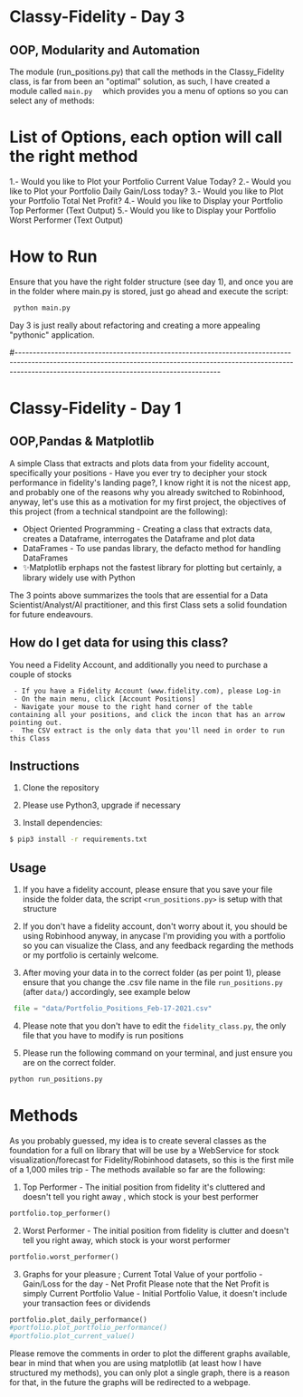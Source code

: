 # Classy-Fidelity - Day 3
## OOP, Modularity and Automation

The module (run_positions.py) that call the methods in the Classy_Fidelity class, is far from been an "optimal" solution, as such, 
I have created a module called ```main.py  ``` which provides you a menu of options so you can select any of 
methods:

# List of Options, each option will call the right method

1.- Would you like to Plot your Portfolio Current Value Today?
2.- Would you like to Plot your Portfolio Daily Gain/Loss today?
3.- Would you like to Plot your Portfolio Total Net Profit?
4.- Would you like to Display your Portfolio Top Performer (Text Output)
5.- Would you like to Display your Portfolio Worst Performer (Text Output)

# How to Run

Ensure that you have the right folder structure (see day 1), and once you are in the folder where main.py is stored,
just go ahead and execute the script:

```python
 python main.py
```
Day 3 is just really about refactoring and creating a more appealing "pythonic" application.


#--------------------------------------------------------------------------------------------------------------------------------------------------------------------------------------------------------------------
# Classy-Fidelity - Day 1
## OOP,Pandas & Matplotlib

A simple Class that extracts and plots data from your fidelity account, specifically your positions -  Have you ever try to decipher your stock performance in fidelity's landing page?, I know right it is not the nicest app, and probably one of the reasons why you already switched to Robinhood, anyway, let's use this as a motivation for my first project, the objectives of this project (from a technical standpoint are the following):

- Object Oriented Programming - Creating a class that extracts data, creates a Dataframe, interrogates the Dataframe and plot data
- DataFrames - To use pandas library, the defacto method for handling DataFrames
- ✨Matplotlib erphaps not the fastest library for plotting but certainly, a library widely use with Python

The 3 points above summarizes the tools that are essential for a Data Scientist/Analyst/AI practitioner, and this first Class sets a solid foundation for future endeavours.
##  How do I get data for using this class?
 You need a Fidelity Account, and additionally you need to purchase a couple of stocks 
 
     - If you have a Fidelity Account (www.fidelity.com), please Log-in 
     - On the main menu, click [Account Positions]
     - Navigate your mouse to the right hand corner of the table containing all your positions, and click the incon that has an arrow pointing out.
    -  The CSV extract is the only data that you'll need in order to run this Class


## Instructions
1. Clone the repository

2. Please use Python3, upgrade if necessary

3. Install dependencies:

```bash
$ pip3 install -r requirements.txt
```

## Usage

1. If you have a fidelity account, please ensure that you save your file inside the folder data, the script `<run_positions.py>` is setup with that structure

2. If you don't have a fidelity account, don't worry about it, you should be using Robinhood anyway, in anycase I'm providing you with a portfolio so you can visualize the Class, and any feedback regarding the methods or my portfolio is certainly welcome.

3. After moving your data in to the correct folder (as per point 1), please ensure that you change the .csv file name in the file `run_positions.py` (after `data/`) accordingly, see example below

```python
 file = "data/Portfolio_Positions_Feb-17-2021.csv"
```

4. Please note that you don't have to edit the `fidelity_class.py`, the only file that you have to modify is run positions 

5. Please run the following command on your terminal, and just ensure you are on the correct folder.

```python
python run_positions.py
```

# Methods
As you probably guessed, my idea is to create several classes as the foundation for a full on  library that will be use by a WebService for stock visualization/forecast for Fidelity/Robinhood datasets, so this is the first mile of a 1,000 miles trip - The methods available so far are the following:

1.  Top Performer - The initial position from fidelity it's cluttered and doesn't tell you right away , which stock is your best performer

```python
portfolio.top_performer()
```

2. Worst Performer - The initial position from fidelity is clutter and doesn't tell you right away, which stock is your worst performer

```python
portfolio.worst_performer()
```

3. Graphs for your pleasure ; Current Total Value of your portfolio - Gain/Loss for the day - Net Profit Please note that the Net Profit is simply Current Portfolio Value - Initial Portfolio Value, it doesn't include your transaction fees or dividends

```python
portfolio.plot_daily_performance()
#portfolio.plot_portfolio_performance()
#portfolio.plot_current_value()
```

Please remove the comments in order to plot the different graphs available, bear in mind that when you are using matplotlib (at least how I have structured my methods), you can only plot a single graph, there is a reason for that, in the future the graphs will be redirected to a webpage.



